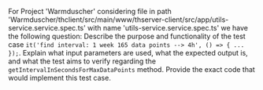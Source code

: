 For Project 'Warmduscher' considering file in path 'Warmduscher/thclient/src/main/www/thserver-client/src/app/utils-service.service.spec.ts' with name 'utils-service.service.spec.ts' we have the following question: 
Describe the purpose and functionality of the test case `it('find interval: 1 week 165 data points --> 4h', () => { ... });`.  Explain what input parameters are used, what the expected output is, and what the test aims to verify regarding the `getIntervalInSecondsForMaxDataPoints` method. Provide the exact code that would implement this test case.